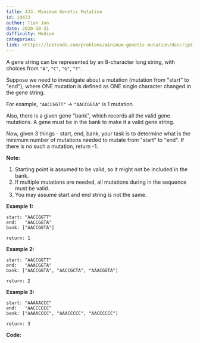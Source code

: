 ```yaml
---
title: 433. Minimum Genetic Mutation
id: id433
author: Tian Jun
date: 2020-10-31
difficulty: Medium
categories: 
link: <https://leetcode.com/problems/minimum-genetic-mutation/description/>
---
```


A gene string can be represented by an 8-character long string, with choices
from `"A"`, `"C"`, `"G"`, `"T"`.

Suppose we need to investigate about a mutation (mutation from "start" to
"end"), where ONE mutation is defined as ONE single character changed in the
gene string.

For example, `"AACCGGTT"` -> `"AACCGGTA"` is 1 mutation.

Also, there is a given gene "bank", which records all the valid gene
mutations. A gene must be in the bank to make it a valid gene string.

Now, given 3 things - start, end, bank, your task is to determine what is the
minimum number of mutations needed to mutate from "start" to "end". If there
is no such a mutation, return -1.

**Note:**

  1. Starting point is assumed to be valid, so it might not be included in the bank.
  2. If multiple mutations are needed, all mutations during in the sequence must be valid.
  3. You may assume start and end string is not the same.



**Example 1:**
            start: "AACCGGTT"    end:   "AACCGGTA"    bank: ["AACCGGTA"]        return: 1    



**Example 2:**
            start: "AACCGGTT"    end:   "AAACGGTA"    bank: ["AACCGGTA", "AACCGCTA", "AAACGGTA"]        return: 2    



**Example 3:**
            start: "AAAAACCC"    end:   "AACCCCCC"    bank: ["AAAACCCC", "AAACCCCC", "AACCCCCC"]        return: 3    




**Code:**
